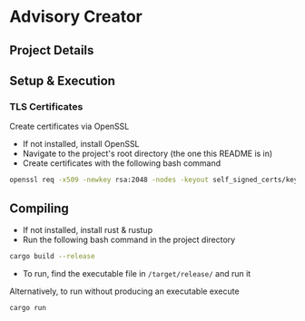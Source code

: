 # Advisory Creator

## Project Details

## Setup & Execution

### TLS Certificates

Create certificates via OpenSSL

- If not installed, install OpenSSL
- Navigate to the project's root directory (the one this README is in)
- Create certificates with the following bash command

```bash
openssl req -x509 -newkey rsa:2048 -nodes -keyout self_signed_certs/key.pem -out self_signed_certs/cert.pem
```

## Compiling

- If not installed, install rust & rustup
- Run the following bash command in the project directory

```bash
cargo build --release
```

- To run, find the executable file in `/target/release/` and run it

Alternatively, to run without producing an executable execute

```bash
cargo run
```
